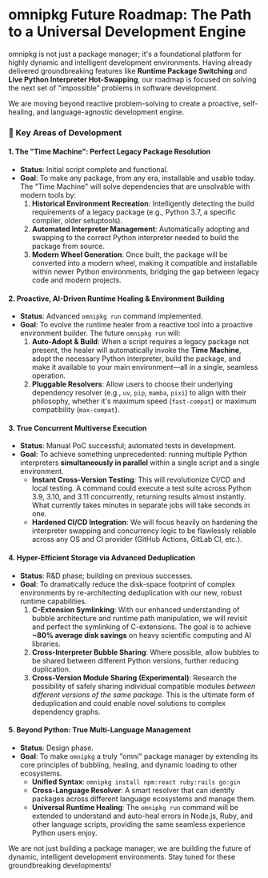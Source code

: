 
# omnipkg Future Roadmap: The Path to a Universal Development Engine

omnipkg is not just a package manager; it's a foundational platform for highly dynamic and intelligent development environments. Having already delivered groundbreaking features like **Runtime Package Switching** and **Live Python Interpreter Hot-Swapping**, our roadmap is focused on solving the next set of "impossible" problems in software development.

We are moving beyond reactive problem-solving to create a proactive, self-healing, and language-agnostic development engine.

### 🚀 Key Areas of Development

#### 1. The "Time Machine": Perfect Legacy Package Resolution
*   **Status**: Initial script complete and functional.
*   **Goal**: To make any package, from any era, installable and usable today. The "Time Machine" will solve dependencies that are unsolvable with modern tools by:
    1.  **Historical Environment Recreation**: Intelligently detecting the build requirements of a legacy package (e.g., Python 3.7, a specific compiler, older setuptools).
    2.  **Automated Interpreter Management**: Automatically adopting and swapping to the correct Python interpreter needed to build the package from source.
    3.  **Modern Wheel Generation**: Once built, the package will be converted into a modern wheel, making it compatible and installable within newer Python environments, bridging the gap between legacy code and modern projects.

#### 2. Proactive, AI-Driven Runtime Healing & Environment Building
*   **Status**: Advanced `omnipkg run` command implemented.
*   **Goal**: To evolve the runtime healer from a reactive tool into a proactive environment builder. The future `omnipkg run` will:
    1.  **Auto-Adopt & Build**: When a script requires a legacy package not present, the healer will automatically invoke the **Time Machine**, adopt the necessary Python interpreter, build the package, and make it available to your main environment—all in a single, seamless operation.
    2.  **Pluggable Resolvers**: Allow users to choose their underlying dependency resolver (e.g., `uv`, `pip`, `mamba`, `pixi`) to align with their philosophy, whether it's maximum speed (`fast-compat`) or maximum compatibility (`max-compat`).

#### 3. True Concurrent Multiverse Execution
*   **Status**: Manual PoC successful; automated tests in development.
*   **Goal**: To achieve something unprecedented: running multiple Python interpreters **simultaneously in parallel** within a single script and a single environment.
    *   **Instant Cross-Version Testing**: This will revolutionize CI/CD and local testing. A command could execute a test suite across Python 3.9, 3.10, and 3.11 concurrently, returning results almost instantly. What currently takes minutes in separate jobs will take seconds in one.
    *   **Hardened CI/CD Integration**: We will focus heavily on hardening the interpreter swapping and concurrency logic to be flawlessly reliable across any OS and CI provider (GitHub Actions, GitLab CI, etc.).

#### 4. Hyper-Efficient Storage via Advanced Deduplication
*   **Status**: R&D phase; building on previous successes.
*   **Goal**: To dramatically reduce the disk-space footprint of complex environments by re-architecting deduplication with our new, robust runtime capabilities.
    1.  **C-Extension Symlinking**: With our enhanced understanding of bubble architecture and runtime path manipulation, we will revisit and perfect the symlinking of C-extensions. The goal is to achieve **~80% average disk savings** on heavy scientific computing and AI libraries.
    2.  **Cross-Interpreter Bubble Sharing**: Where possible, allow bubbles to be shared between different Python versions, further reducing duplication.
    3.  **Cross-Version Module Sharing (Experimental)**: Research the possibility of safely sharing individual compatible modules *between different versions of the same package*. This is the ultimate form of deduplication and could enable novel solutions to complex dependency graphs.

#### 5. Beyond Python: True Multi-Language Management
*   **Status**: Design phase.
*   **Goal**: To make `omnipkg` a truly "omni" package manager by extending its core principles of bubbling, healing, and dynamic loading to other ecosystems.
    *   **Unified Syntax**: `omnipkg install npm:react ruby:rails go:gin`
    *   **Cross-Language Resolver**: A smart resolver that can identify packages across different language ecosystems and manage them.
    *   **Universal Runtime Healing**: The `omnipkg run` command will be extended to understand and auto-heal errors in Node.js, Ruby, and other language scripts, providing the same seamless experience Python users enjoy.

We are not just building a package manager; we are building the future of dynamic, intelligent development environments. Stay tuned for these groundbreaking developments!
